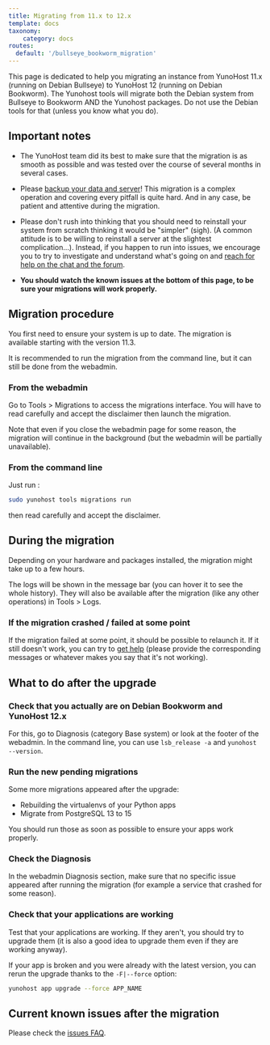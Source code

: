 ```yaml
---
title: Migrating from 11.x to 12.x
template: docs
taxonomy:
    category: docs
routes:
  default: '/bullseye_bookworm_migration'
---
```


This page is dedicated to help you migrating an instance from YunoHost 11.x (running on Debian Bullseye) to YunoHost 12 (running on Debian Bookworm). The Yunohost tools will migrate both the Debian system from Bullseye to Bookworm AND the Yunohost packages. Do not use the Debian tools for that (unless you know what you do).

## Important notes

- The YunoHost team did its best to make sure that the migration is as smooth as possible and was tested over the course of several months in several cases.

- Please [backup your data and server](/backup)! This migration is a complex operation and covering every pitfall is quite hard. And in any case, be patient and attentive during the migration.

- Please don't rush into thinking that you should need to reinstall your system from scratch thinking it would be "simpler" (sigh). (A common attitude is to be willing to reinstall a server at the slightest complication...). Instead, if you happen to run into issues, we encourage you to try to investigate and understand what's going on and [reach for help on the chat and the forum](/help).

- **You should watch the known issues at the bottom of this page, to be sure your migrations will work properly.**

## Migration procedure

You first need to ensure your system is up to date. The migration is available starting with the version 11.3.

It is recommended to run the migration from the command line, but it can still be done from the webadmin.

### From the webadmin

Go to Tools > Migrations to access the migrations interface. You will have to read carefully and accept the disclaimer then launch the migration.

Note that even if you close the webadmin page for some reason, the migration will continue in the background (but the webadmin will be partially unavailable).

### From the command line

Just run :

```bash
sudo yunohost tools migrations run
```

then read carefully and accept the disclaimer.

## During the migration

Depending on your hardware and packages installed, the migration might take up to a few hours.

The logs will be shown in the message bar (you can hover it to see the whole history). They will also be available after the migration (like any other operations) in Tools > Logs.

### If the migration crashed / failed at some point

If the migration failed at some point, it should be possible to relaunch it. If it still doesn't work, you can try to [get help](/help) (please provide the corresponding messages or whatever makes you say that it's not working).

## What to do after the upgrade

### Check that you actually are on Debian Bookworm and YunoHost 12.x

For this, go to Diagnosis (category Base system) or look at the footer of the webadmin. In the command line, you can use `lsb_release -a` and `yunohost --version`.

### Run the new pending migrations

Some more migrations appeared after the upgrade:

- Rebuilding the virtualenvs of your Python apps
- Migrate from PostgreSQL 13 to 15

You should run those as soon as possible to ensure your apps work properly.

### Check the Diagnosis

In the webadmin Diagnosis section, make sure that no specific issue appeared after running the migration (for example a service that crashed for some reason).

### Check that your applications are working

Test that your applications are working. If they aren't, you should try to upgrade them (it is also a good idea to upgrade them even if they are working anyway).

If your app is broken and you were already with the latest version, you can rerun the upgrade thanks to the `-F|--force` option:

```bash
yunohost app upgrade --force APP_NAME
```

## Current known issues after the migration

Please check the [issues FAQ](/bookworm_migration_issues_faq).
